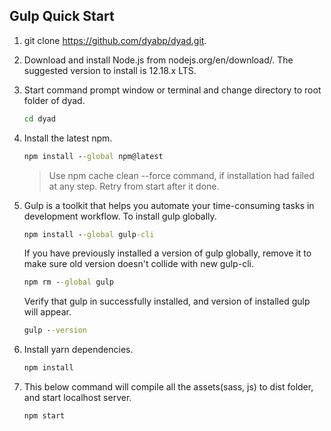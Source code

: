 ## Gulp Quick Start


1. git clone https://github.com/dyabp/dyad.git.

2. Download and install Node.js from nodejs.org/en/download/. The suggested version to install is 12.18.x LTS.

3. Start command prompt window or terminal and change directory to root folder of dyad.

    ```cmd
    cd dyad
    ```

4. Install the latest npm.
 
    ```cmd
    npm install --global npm@latest
    ```
    > Use npm cache clean --force command, if installation had failed at any step. Retry from start after it done.

5. Gulp is a toolkit that helps you automate your time-consuming tasks in development workflow. To install gulp globally.
    ```cmd
    npm install --global gulp-cli
    ```
    If you have previously installed a version of gulp globally, remove it to make sure old version doesn't collide with new gulp-cli.
    ```cmd
    npm rm --global gulp
    ```
    Verify that gulp in successfully installed, and version of installed gulp will appear.
    ```cmd
    gulp --version
    ```

6. Install yarn dependencies.
    ```cmd
    npm install
    ```

7. This below command will compile all the assets(sass, js) to dist folder, and start localhost server.
     ```cmd
    npm start
    ```
